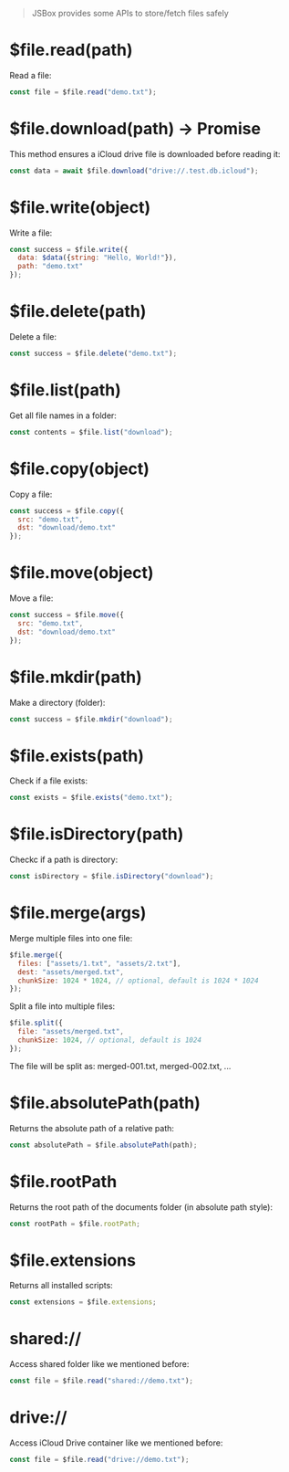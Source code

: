 > JSBox provides some APIs to store/fetch files safely

# $file.read(path)

Read a file:

```js
const file = $file.read("demo.txt");
```

# $file.download(path) -> Promise

This method ensures a iCloud drive file is downloaded before reading it:

```js
const data = await $file.download("drive://.test.db.icloud");
```

# $file.write(object)

Write a file:

```js
const success = $file.write({
  data: $data({string: "Hello, World!"}),
  path: "demo.txt"
});
```

# $file.delete(path)

Delete a file:

```js
const success = $file.delete("demo.txt");
```

# $file.list(path)

Get all file names in a folder:

```js
const contents = $file.list("download");
```

# $file.copy(object)

Copy a file:

```js
const success = $file.copy({
  src: "demo.txt",
  dst: "download/demo.txt"
});
```

# $file.move(object)

Move a file:

```js
const success = $file.move({
  src: "demo.txt",
  dst: "download/demo.txt"
});
```

# $file.mkdir(path)

Make a directory (folder):

```js
const success = $file.mkdir("download");
```

# $file.exists(path)

Check if a file exists:

```js
const exists = $file.exists("demo.txt");
```

# $file.isDirectory(path)

Checkc if a path is directory:

```js
const isDirectory = $file.isDirectory("download");
```

# $file.merge(args)

Merge multiple files into one file:

```js
$file.merge({
  files: ["assets/1.txt", "assets/2.txt"],
  dest: "assets/merged.txt",
  chunkSize: 1024 * 1024, // optional, default is 1024 * 1024
});
```

Split a file into multiple files:

```js
$file.split({
  file: "assets/merged.txt",
  chunkSize: 1024, // optional, default is 1024
});
```

The file will be split as: merged-001.txt, merged-002.txt, ...

# $file.absolutePath(path)

Returns the absolute path of a relative path:

```js
const absolutePath = $file.absolutePath(path);
```

# $file.rootPath

Returns the root path of the documents folder (in absolute path style):

```js
const rootPath = $file.rootPath;
```

# $file.extensions

Returns all installed scripts:

```js
const extensions = $file.extensions;
```

# shared://

Access shared folder like we mentioned before:

```js
const file = $file.read("shared://demo.txt");
```

# drive://

Access iCloud Drive container like we mentioned before:

```js
const file = $file.read("drive://demo.txt");
```